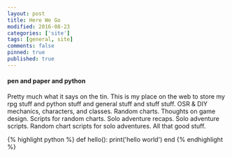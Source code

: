 ```yaml
---
layout: post
title: Here We Go
modified: 2016-08-23
categories: ['site']
tags: [general, site]
comments: false
pinned: true
published: true
---
```


#### pen and paper and python

Pretty much what it says on the tin. This is my place on the web to store my rpg stuff and python stuff and general stuff and stuff stuff. OSR & DIY mechanics, characters, and classes. Random charts. Thoughts on game design. Scripts for random charts. Solo adventure recaps. Solo adventure scripts. Random chart scripts for solo adventures. All that good stuff.

{% highlight python %}
def hello():
  print('hello world')
end
{% endhighlight %}
